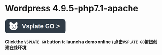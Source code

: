 # Wordpress 4.9.5-php7.1-apache

<a href="https://www.vsplate.com/?docker-compose=https://github.com/vsplate/dcenvs/wordpress/4.9.5-php7.1-apache"><img alt="VSPLATE GO" src="https://raw.githubusercontent.com/vsplate/images/master/vsgo_btn.png" width="200px"></a>

**Click the `VSPLATE GO` button to launch a demo online / 点击`VSPLATE GO`按钮创建在线环境**